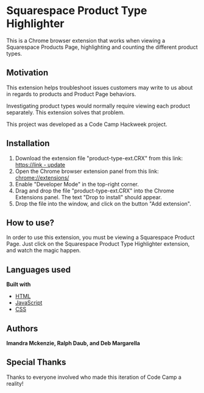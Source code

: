 # Squarespace Product Type Highlighter
This is a Chrome browser extension that works when viewing a Squarespace Products Page, highlighting and counting the different product types.

## Motivation
This extension helps troubleshoot issues customers may write to us about in regards to products and Product Page behaviors. 

Investigating product types would normally require viewing each product separately. This extension solves that problem.

This project was developed as a Code Camp Hackweek project.

## Installation

1. Download the extension file "product-type-ext.CRX" from this link: [https://link - update](https://link)
2. Open the Chrome browser extension panel from this link: [chrome://extensions/](chrome://extensions/)
3. Enable "Developer Mode" in the top-right corner.
4. Drag and drop the file "product-type-ext.CRX" into the Chrome Extensions panel. The text "Drop to install" should appear.
5. Drop the file into the window, and click on the button "Add extension".

## How to use?
In order to use this extension, you must be viewing a Squarespace Product Page. Just click on the Squarespace Product Type Highlighter extension, and watch the magic happen.

## Languages used
<b>Built with</b>
* [HTML](https://developer.mozilla.org/en-US/docs/Web/html)
* [JavaScript](https://developer.mozilla.org/en-US/docs/Web/JavaScript)
* [CSS](https://developer.mozilla.org/en-US/docs/Web/css)

## Authors
<b>Imandra Mckenzie, Ralph Daub, and Deb Margarella</b>

## Special Thanks
Thanks to everyone involved who made this iteration of Code Camp a reality!


<!--
## Program Flow - Initial Draft. 

Left this here as a comment for historical purposes.

The following program flow was drafted on the first day of our Hackweek project. Much changed as we developed the extension.

1. Find the Products Page URL slug from the HTML
 * < link rel="canonical" href=“BUILT-IN DOMAIN & SLUG”>

2. Access JSON data from Products Page URL while logged in
 * Append **?format=json** to the end of the retrieved URL

3. Find the “productType”

4. Return count of each “productType”
 * physical = 1
 * digital = 2
 * service = 3
 * gift card = 4

5. Build visible display overlaying the page for the user

6. Correlate the count for each product type to the correct line in the display
-->
